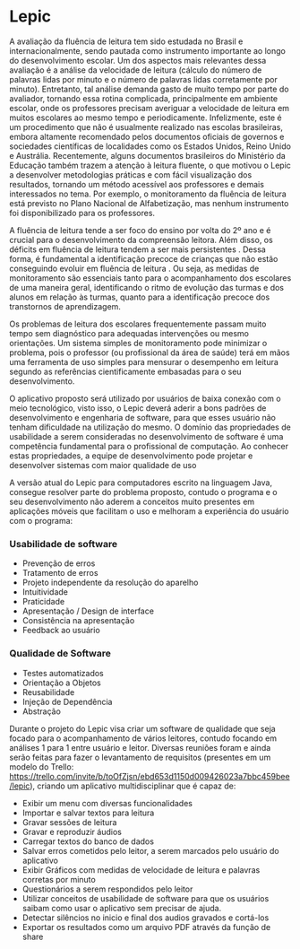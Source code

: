 # Lepic

A avaliação da fluência de leitura tem sido estudada no Brasil e internacionalmente, sendo pautada como instrumento importante ao longo do desenvolvimento escolar. Um dos aspectos mais relevantes dessa avaliação é a análise da velocidade de leitura (cálculo do número de palavras lidas por minuto e o número de palavras lidas corretamente por minuto). Entretanto, tal análise demanda gasto de muito tempo por parte do avaliador, tornando essa rotina complicada, principalmente em ambiente escolar, onde os professores precisam averiguar a velocidade de leitura em muitos escolares ao mesmo tempo e periodicamente. Infelizmente, este é um procedimento que não é usualmente realizado nas escolas brasileiras, embora altamente recomendado pelos documentos oficiais de governos e sociedades científicas de localidades como os Estados Unidos, Reino Unido e Austrália. Recentemente, alguns documentos brasileiros do Ministério da Educação também trazem a atenção à leitura fluente, o que motivou o Lepic a desenvolver metodologias práticas e com fácil visualização dos resultados, tornando um método acessível aos professores e demais interessados no tema. Por exemplo, o monitoramento da fluência de leitura está previsto no Plano Nacional de Alfabetização, mas nenhum instrumento foi disponibilizado para os professores.

A fluência de leitura tende a ser foco do ensino por volta do 2º ano e é crucial para o desenvolvimento da compreensão leitora. Além disso, os déficits em fluência de leitura tendem a ser mais persistentes . Dessa forma, é fundamental a identificação precoce de crianças que não estão conseguindo evoluir em fluência de leitura . Ou seja, as medidas de monitoramento são essenciais tanto para o acompanhamento dos escolares de uma maneira geral, identificando o ritmo de evolução das turmas e dos alunos em relação às turmas, quanto para a identificação precoce dos transtornos de aprendizagem.

Os problemas de leitura dos escolares frequentemente passam muito tempo sem diagnóstico para adequadas intervenções ou mesmo orientações. Um sistema simples de monitoramento pode minimizar o problema, pois o professor (ou profissional da área de saúde) terá em mãos uma ferramenta de uso simples para mensurar o desempenho em leitura segundo as referências cientificamente embasadas para o seu desenvolvimento.

O aplicativo proposto será utilizado por usuários de baixa conexão com o meio tecnológico, visto isso, o Lepic deverá aderir a bons padrões de desenvolvimento e engenharia de software, para que esses usuário não tenham dificuldade na utilização do mesmo. O domínio das propriedades de usabilidade a serem consideradas no
desenvolvimento de software é uma competência fundamental para o profissional de
computação. Ao conhecer estas propriedades, a equipe de desenvolvimento pode
projetar e desenvolver sistemas com maior qualidade de uso

 A versão atual do Lepic para computadores escrito na linguagem Java, consegue resolver parte do problema proposto, contudo o programa e o seu desenvolvimento não aderem a conceitos muito presentes em aplicações móveis que facilitam o uso e melhoram a experiência do usuário com o programa:

### Usabilidade de software
  * Prevenção de erros
  * Tratamento de erros
  * Projeto independente da resolução do aparelho
  * Intuitividade 
  * Praticidade
  * Apresentação / Design de interface
  * Consistência na apresentação
  * Feedback ao usuário

 ### Qualidade de Software 
  * Testes automatizados
  * Orientação a Objetos
  * Reusabilidade
  * Injeção de Dependência
  * Abstração


Durante o projeto do Lepic visa criar um software de qualidade que seja focado para o acompanhamento de vários leitores, contudo focando em análises 1 para 1 entre usuário e leitor. Diversas reuniões foram e ainda serão feitas para fazer o levantamento de requisitos (presentes em um modelo do Trello: https://trello.com/invite/b/toOfZjsn/ebd653d1150d009426023a7bbc459bee/lepic), criando um aplicativo multidisciplinar que é capaz de:

 * Exibir um menu com diversas funcionalidades
 * Importar e salvar textos para leitura
 * Gravar sessões de leitura 
 * Gravar e reproduzir áudios
 * Carregar textos do banco de dados
 * Salvar erros cometidos pelo leitor, a serem marcados pelo usuário do aplicativo
 * Exibir Gráficos com medidas de velocidade de leitura e palavras corretas por minuto
 * Questionários a serem respondidos pelo leitor
 * Utilizar conceitos de usabilidade de software para que os usuários saibam como usar o aplicativo sem precisar de ajuda.
 * Detectar silêncios no inicio e final dos audios gravados e cortá-los 
 * Exportar os resultados como um arquivo PDF através da função de share

